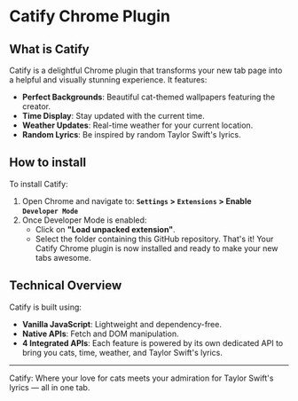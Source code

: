 # Catify Chrome Plugin

## What is Catify

Catify is a delightful Chrome plugin that transforms your new tab page into a helpful and visually stunning experience.
It features:

- **Perfect Backgrounds**: Beautiful cat-themed wallpapers featuring the creator.
- **Time Display**: Stay updated with the current time.
- **Weather Updates**: Real-time weather for your current location.
- **Random Lyrics**: Be inspired by random Taylor Swift's lyrics.

## How to install

To install Catify:

1. Open Chrome and navigate to:
   **`Settings` > `Extensions` > Enable `Developer Mode`**
2. Once Developer Mode is enabled:
    - Click on **"Load unpacked extension"**.
    - Select the folder containing this GitHub repository.
      That's it! Your Catify Chrome plugin is now installed and ready to make your new tabs awesome.

## Technical Overview

Catify is built using:

- **Vanilla JavaScript**: Lightweight and dependency-free.
- **Native APIs**: Fetch and DOM manipulation.
- **4 Integrated APIs**: Each feature is powered by its own dedicated API to bring you cats, time, weather, and Taylor
  Swift's lyrics.

---

Catify: Where your love for cats meets your admiration for Taylor Swift's lyrics — all in one tab.
